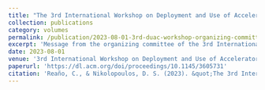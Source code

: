 ```yaml
---
title: "The 3rd International Workshop on Deployment and Use of Accelerators (DUAC 2023): message from the DUAC 2023 Organizing Committee"
collection: publications
category: volumes
permalink: /publication/2023-08-01-3rd-duac-workshop-organizing-committee
excerpt: 'Message from the organizing committee of the 3rd International Workshop on Deployment and Use of Accelerators, highlighting workshop objectives and contributions.'
date: 2023-08-01
venue: '3rd International Workshop on Deployment and Use of Accelerators (DUAC 2023)'
paperurl: 'https://dl.acm.org/doi/proceedings/10.1145/3605731'
citation: 'Reaño, C., & Nikolopoulos, D. S. (2023). &quot;The 3rd International Workshop on Deployment and Use of Accelerators (DUAC 2023): message from the DUAC 2023 Organizing Committee.&quot; In <i>3rd International Workshop on Deployment and Use of Accelerators 2023 (co-located with 52nd International Conference on Parallel Processing)</i>, vi. Association for Computing Machinery.'
---
```

